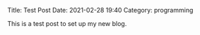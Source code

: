 Title: Test Post
Date: 2021-02-28 19:40
Category: programming

This is a test post to set up my new blog.
